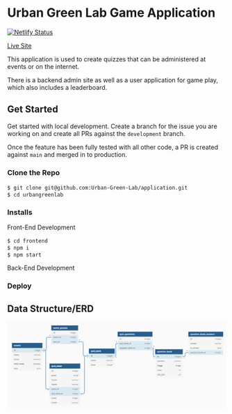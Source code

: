 # Urban Green Lab Game Application

[![Netlify Status](https://api.netlify.com/api/v1/badges/d7812091-21b8-4a63-8044-a72b7a933934/deploy-status)](https://app.netlify.com/sites/uglapp/deploys)

[Live Site](uglapp.netlify.app)

This application is used to create quizzes that can be administered at events or on the internet.

There is a backend admin site as well as a user application for game play, which also includes a leaderboard.

## Get Started
Get started with local development. Create a branch for the issue you are working on and create all PRs against the `development` branch.

Once the feature has been fully tested with all other code, a PR is created against `main` and merged in to production.

### Clone the Repo
```
$ git clone git@github.com:Urban-Green-Lab/application.git
$ cd urbangreenlab
```

### Installs
Front-End Development
```
$ cd frontend
$ npm i
$ npm start
```

Back-End Development
<!-- TODO: Update this info -->

### Deploy
<!-- TODO: Netlify  -->

## Data Structure/ERD
[![ERD](./ugl_erd.png)](https://dbdiagram.io/d/5f95f1fa3a78976d7b79179a)